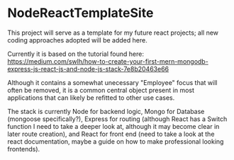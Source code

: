 # NodeReactTemplateSite
This project will serve as a template for my future react projects; all new coding approaches adopted will be added here.  

Currently it is based on the tutorial found here: https://medium.com/swlh/how-to-create-your-first-mern-mongodb-express-js-react-js-and-node-js-stack-7e8b20463e66

Although it contains a somewhat unecessary "Employee" focus that will often be removed, it is a common central object present in most applications that can likely be refitted to other use cases. 

The stack is currently Node for backend logic, Mongo for Database (mongoose specifically?), Express for routing (although React has a Switch function I need to take a deeper look at, although it may become clear in later route creation), and React for front end (need to take a look at the react documentation, maybe a guide on how to make professional looking frontends). 
